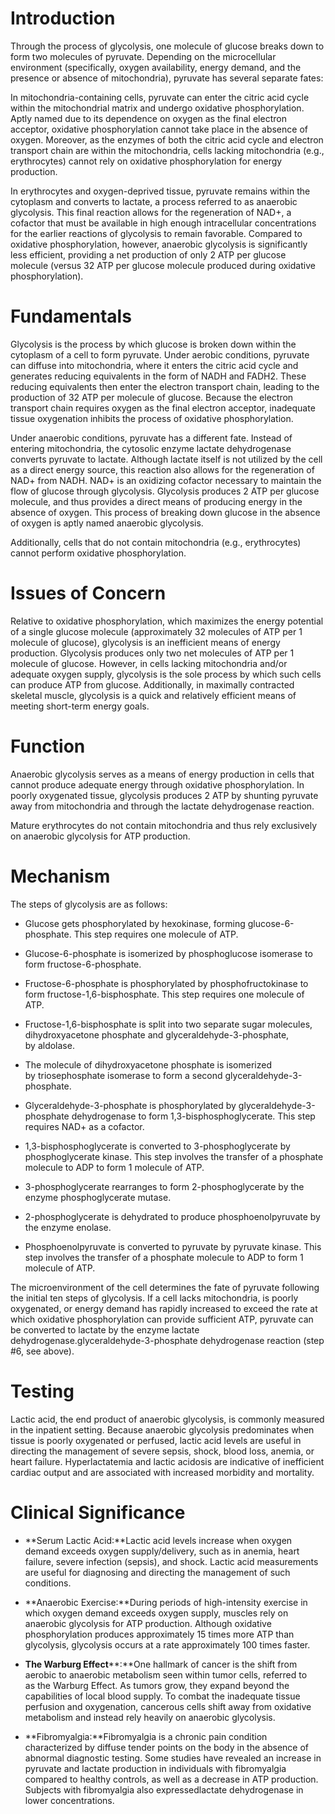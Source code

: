 # Introduction

Through the process of glycolysis, one molecule of glucose breaks down to form two molecules of pyruvate. Depending on the microcellular environment (specifically, oxygen availability, energy demand, and the presence or absence of mitochondria), pyruvate has several separate fates:

In mitochondria-containing cells, pyruvate can enter the citric acid cycle within the mitochondrial matrix and undergo oxidative phosphorylation. Aptly named due to its dependence on oxygen as the final electron acceptor, oxidative phosphorylation cannot take place in the absence of oxygen. Moreover, as the enzymes of both the citric acid cycle and electron transport chain are within the mitochondria, cells lacking mitochondria (e.g., erythrocytes) cannot rely on oxidative phosphorylation for energy production.

In erythrocytes and oxygen-deprived tissue, pyruvate remains within the cytoplasm and converts to lactate, a process referred to as anaerobic glycolysis. This final reaction allows for the regeneration of NAD+, a cofactor that must be available in high enough intracellular concentrations for the earlier reactions of glycolysis to remain favorable. Compared to oxidative phosphorylation, however, anaerobic glycolysis is significantly less efficient, providing a net production of only 2 ATP per glucose molecule (versus 32 ATP per glucose molecule produced during oxidative phosphorylation).

# Fundamentals

Glycolysis is the process by which glucose is broken down within the cytoplasm of a cell to form pyruvate. Under aerobic conditions, pyruvate can diffuse into mitochondria, where it enters the citric acid cycle and generates reducing equivalents in the form of NADH and FADH2. These reducing equivalents then enter the electron transport chain, leading to the production of 32 ATP per molecule of glucose. Because the electron transport chain requires oxygen as the final electron acceptor, inadequate tissue oxygenation inhibits the process of oxidative phosphorylation.

Under anaerobic conditions, pyruvate has a different fate. Instead of entering mitochondria, the cytosolic enzyme lactate dehydrogenase converts pyruvate to lactate. Although lactate itself is not utilized by the cell as a direct energy source, this reaction also allows for the regeneration of NAD+ from NADH. NAD+ is an oxidizing cofactor necessary to maintain the flow of glucose through glycolysis. Glycolysis produces 2 ATP per glucose molecule, and thus provides a direct means of producing energy in the absence of oxygen. This process of breaking down glucose in the absence of oxygen is aptly named anaerobic glycolysis.

Additionally, cells that do not contain mitochondria (e.g., erythrocytes) cannot perform oxidative phosphorylation.

# Issues of Concern

Relative to oxidative phosphorylation, which maximizes the energy potential of a single glucose molecule (approximately 32 molecules of ATP per 1 molecule of glucose), glycolysis is an inefficient means of energy production. Glycolysis produces only two net molecules of ATP per 1 molecule of glucose. However, in cells lacking mitochondria and/or adequate oxygen supply, glycolysis is the sole process by which such cells can produce ATP from glucose. Additionally, in maximally contracted skeletal muscle, glycolysis is a quick and relatively efficient means of meeting short-term energy goals.

# Function

Anaerobic glycolysis serves as a means of energy production in cells that cannot produce adequate energy through oxidative phosphorylation. In poorly oxygenated tissue, glycolysis produces 2 ATP by shunting pyruvate away from mitochondria and through the lactate dehydrogenase reaction.

Mature erythrocytes do not contain mitochondria and thus rely exclusively on anaerobic glycolysis for ATP production.

# Mechanism

The steps of glycolysis are as follows:

- Glucose gets phosphorylated by hexokinase, forming glucose-6-phosphate. This step requires one molecule of ATP.

- Glucose-6-phosphate is isomerized by phosphoglucose isomerase to form fructose-6-phosphate.

- Fructose-6-phosphate is phosphorylated by phosphofructokinase to form fructose-1,6-bisphosphate. This step requires one molecule of ATP.

- Fructose-1,6-bisphosphate is split into two separate sugar molecules, dihydroxyacetone phosphate and glyceraldehyde-3-phosphate, by aldolase.

- The molecule of dihydroxyacetone phosphate is isomerized by triosephosphate isomerase to form a second glyceraldehyde-3-phosphate.

- Glyceraldehyde-3-phosphate is phosphorylated by glyceraldehyde-3-phosphate dehydrogenase to form 1,3-bisphosphoglycerate. This step requires NAD+ as a cofactor.

- 1,3-bisphosphoglycerate is converted to 3-phosphoglycerate by phosphoglycerate kinase. This step involves the transfer of a phosphate molecule to ADP to form 1 molecule of ATP.

- 3-phosphoglycerate rearranges to form 2-phosphoglycerate by the enzyme phosphoglycerate mutase.

- 2-phosphoglycerate is dehydrated to produce phosphoenolpyruvate by the enzyme enolase.

- Phosphoenolpyruvate is converted to pyruvate by pyruvate kinase. This step involves the transfer of a phosphate molecule to ADP to form 1 molecule of ATP.

The microenvironment of the cell determines the fate of pyruvate following the initial ten steps of glycolysis. If a cell lacks mitochondria, is poorly oxygenated, or energy demand has rapidly increased to exceed the rate at which oxidative phosphorylation can provide sufficient ATP, pyruvate can be converted to lactate by the enzyme lactate dehydrogenase.glyceraldehyde-3-phosphate dehydrogenase reaction (step #6, see above).

# Testing

Lactic acid, the end product of anaerobic glycolysis, is commonly measured in the inpatient setting. Because anaerobic glycolysis predominates when tissue is poorly oxygenated or perfused, lactic acid levels are useful in directing the management of severe sepsis, shock, blood loss, anemia, or heart failure. Hyperlactatemia and lactic acidosis are indicative of inefficient cardiac output and are associated with increased morbidity and mortality.

# Clinical Significance

- **Serum Lactic Acid:**Lactic acid levels increase when oxygen demand exceeds oxygen supply/delivery, such as in anemia, heart failure, severe infection (sepsis), and shock. Lactic acid measurements are useful for diagnosing and directing the management of such conditions.

- **Anaerobic Exercise:**During periods of high-intensity exercise in which oxygen demand exceeds oxygen supply, muscles rely on anaerobic glycolysis for ATP production. Although oxidative phosphorylation produces approximately 15 times more ATP than glycolysis, glycolysis occurs at a rate approximately 100 times faster.

- **The Warburg Effect****:**One hallmark of cancer is the shift from aerobic to anaerobic metabolism seen within tumor cells, referred to as the Warburg Effect. As tumors grow, they expand beyond the capabilities of local blood supply. To combat the inadequate tissue perfusion and oxygenation, cancerous cells shift away from oxidative metabolism and instead rely heavily on anaerobic glycolysis.

- **Fibromyalgia:**Fibromyalgia is a chronic pain condition characterized by diffuse tender points on the body in the absence of abnormal diagnostic testing. Some studies have revealed an increase in pyruvate and lactate production in individuals with fibromyalgia compared to healthy controls, as well as a decrease in ATP production. Subjects with fibromyalgia also expressedlactate dehydrogenase in lower concentrations.